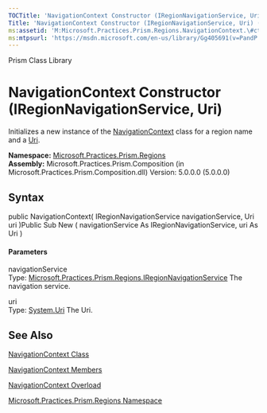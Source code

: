 ```yaml
---
TOCTitle: 'NavigationContext Constructor (IRegionNavigationService, Uri)'
Title: 'NavigationContext Constructor (IRegionNavigationService, Uri) (Microsoft.Practices.Prism.Regions)'
ms:assetid: 'M:Microsoft.Practices.Prism.Regions.NavigationContext.\#ctor(Microsoft.Practices.Prism.Regions.IRegionNavigationService,System.Uri)'
ms:mtpsurl: 'https://msdn.microsoft.com/en-us/library/Gg405691(v=PandP.50)'
---
```


Prism Class Library

NavigationContext Constructor (IRegionNavigationService, Uri)
=============================================================

Initializes a new instance of the [NavigationContext](https://msdn.microsoft.com/t:microsoft.practices.prism.regions.navigationcontext) class for a region name and a [Uri](https://msdn.microsoft.com/p:microsoft.practices.prism.regions.navigationcontext.uri).

**Namespace:** [Microsoft.Practices.Prism.Regions](https://msdn.microsoft.com/n:microsoft.practices.prism.regions)
**Assembly:** Microsoft.Practices.Prism.Composition (in Microsoft.Practices.Prism.Composition.dll) Version: 5.0.0.0 (5.0.0.0)

## Syntax


<span id="syntaxToggle"></span>public NavigationContext( IRegionNavigationService navigationService, Uri uri )Public Sub New ( navigationService As IRegionNavigationService, uri As Uri )
#### Parameters

navigationService  
Type: [Microsoft.Practices.Prism.Regions.IRegionNavigationService](https://msdn.microsoft.com/t:microsoft.practices.prism.regions.iregionnavigationservice)
The navigation service.

uri  
Type: [System.Uri](http://msdn2.microsoft.com/en-us/library/txt7706a)
The Uri.

See Also
--------


[NavigationContext Class](https://msdn.microsoft.com/t:microsoft.practices.prism.regions.navigationcontext)

[NavigationContext Members](https://msdn.microsoft.com/allmembers.t:microsoft.practices.prism.regions.navigationcontext)

[NavigationContext Overload](https://msdn.microsoft.com/overload:microsoft.practices.prism.regions.navigationcontext.)

[Microsoft.Practices.Prism.Regions Namespace](https://msdn.microsoft.com/n:microsoft.practices.prism.regions)
